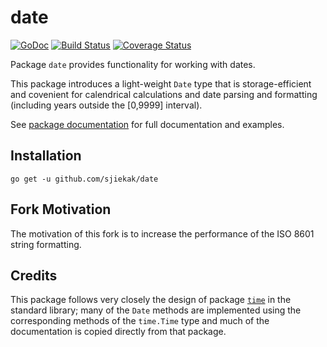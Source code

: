 # date

[![GoDoc](https://img.shields.io/badge/api-Godoc-blue.svg?style=flat-square)](https://godoc.org/github.com/fxtlabs/date)
[![Build Status](https://api.travis-ci.org/fxtlabs/date.svg?branch=master)](https://travis-ci.org/fxtlabs/date)
[![Coverage Status](https://coveralls.io/repos/fxtlabs/date/badge.svg?branch=master&service=github)](https://coveralls.io/github/fxtlabs/date?branch=master)

Package `date` provides functionality for working with dates.

This package introduces a light-weight `Date` type that is storage-efficient
and covenient for calendrical calculations and date parsing and formatting
(including years outside the [0,9999] interval).

See [package documentation](https://godoc.org/github.com/fxtlabs/date) for
full documentation and examples.

## Installation

    go get -u github.com/sjiekak/date

## Fork Motivation

The motivation of this fork is to increase the performance of the ISO 8601 string formatting.

## Credits

This package follows very closely the design of package
[`time`](http://golang.org/pkg/time/) in the standard library;
many of the `Date` methods are implemented using the corresponding methods
of the `time.Time` type and much of the documentation is copied directly
from that package.

